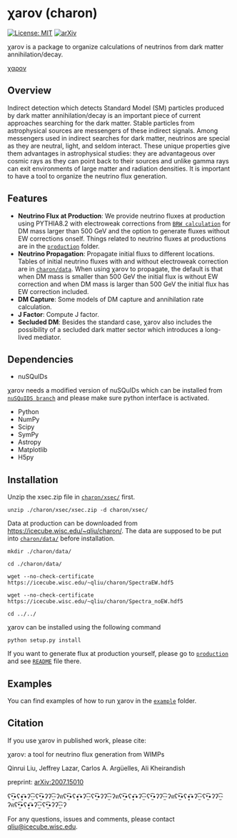 # χarον (charon)

[![License: MIT](https://img.shields.io/badge/License-MIT-yellow.svg)](https://opensource.org/licenses/MIT)
[![arXiv](https://img.shields.io/badge/arXiv-2007.15010%20-green.svg)](https://arxiv.org/abs/20xx.xxxxx)

χarον is a package to organize calculations of neutrinos from dark matter annihilation/decay.

[χαρον](docs/source/logo.png)

## Overview
Indirect detection which detects Standard Model (SM) particles produced by dark matter annihilation/decay is an important piece of current approaches searching for the dark matter. Stable particles from astrophysical sources are messengers of these indirect signals. Among messengers used in indirect searches for dark matter, neutrinos are special as they are neutral, light, and seldom interact. These unique properties give them advantages in astrophysical studies: they are advantageous over cosmic rays as they can point back to their sources and unlike gamma rays can exit environments of large matter and radiation densities. It is important to have a tool to organize the neutrino flux generation.

## Features
* **Neutrino Flux at Production**: We provide neutrino fluxes at production using PYTHIA8.2 with electroweak corrections from [`BRW calculation`](https://arxiv.org/abs/2007.15001) for DM mass larger than 500 GeV and the option to generate fluxes without EW corrections onself.
    Things related to neutrino fluxes at productions are in the [`production`](production/) folder.  
* **Neutrino Propagation**: Propagate initial fluxs to different locations. Tables of initial neutrino fluxes with and without electroweak correction are in [`charon/data`](charon/data/). When using χarον to propagate, the default is that when DM mass is smaller than 500 GeV the initial flux is without EW correction and when DM mass is larger than 500 GeV the initial flux has EW correction included.      
* **DM Capture**: Some models of DM capture and annihilation rate calculation.  
* **J Factor**: Compute J factor.
* **Secluded DM**: Besides the standard case, χarον also includes the possibility of a secluded dark matter sector which introduces a long-lived mediator. 
 

## Dependencies
* nuSQuIDs 

χaroν needs a modified version of nuSQuIDs which can be installed from 
  [`nuSQuIDS branch`](https://github.com/qrliu/nuSQuIDS) and please make sure python interface is activated.
* Python
* NumPy
* Scipy
* SymPy
* Astropy
* Matplotlib
* H5py


## Installation
Unzip the xsec.zip file in [`charon/xsec/`](charon/xsec) first. 
```
unzip ./charon/xsec/xsec.zip -d charon/xsec/
```

Data at production can be downloaded from https://icecube.wisc.edu/~qliu/charon/. The data are supposed to be put into [`charon/data/`](charon/data) before installation.
```
mkdir ./charon/data/

cd ./charon/data/

wget --no-check-certificate https://icecube.wisc.edu/~qliu/charon/SpectraEW.hdf5

wget --no-check-certificate https://icecube.wisc.edu/~qliu/charon/Spectra_noEW.hdf5

cd ../../
``` 


χarον can be installed using the following command
```
python setup.py install
```

If you want to generate flux at production yourself, please go to [`production`](production/) and see [`README`](production/README.md) file there. 
 
## Examples
You can find examples of how to run χaroν in the 
[`example`](example/) folder.

## Citation
If you use χarον in published work, please cite:

χaroν: a tool for neutrino flux generation from WIMPs

Qinrui Liu, Jeffrey Lazar, Carlos A. Argüelles, Ali Kheirandish  

preprint: [arXiv:2007.15010](https://arxiv.org/abs/2007.15010)




ʕ•̫͡•ʕ•͓͡•ʔ-̫͡-ʕ•̫͡•ʔʔ-̫͡-ʔฅʕ•̫͡•ʕ•͓͡•ʔ-̫͡-ʕ•̫͡•ʔʔ-̫͡-ʔฅʕ•̫͡•ʕ•͓͡•ʔ-̫͡-ʕ•̫͡•ʔʔ-̫͡-ʔฅʕ•̫͡•ʕ•͓͡•ʔ-̫͡-ʕ•̫͡•ʔʔ-̫͡-ʔฅʕ•̫͡•ʕ•͓͡•ʔ-̫͡-ʕ•̫͡•ʔʔ-̫͡-ʔ

For any questions, issues and comments, please contact qliu@icecube.wisc.edu.

